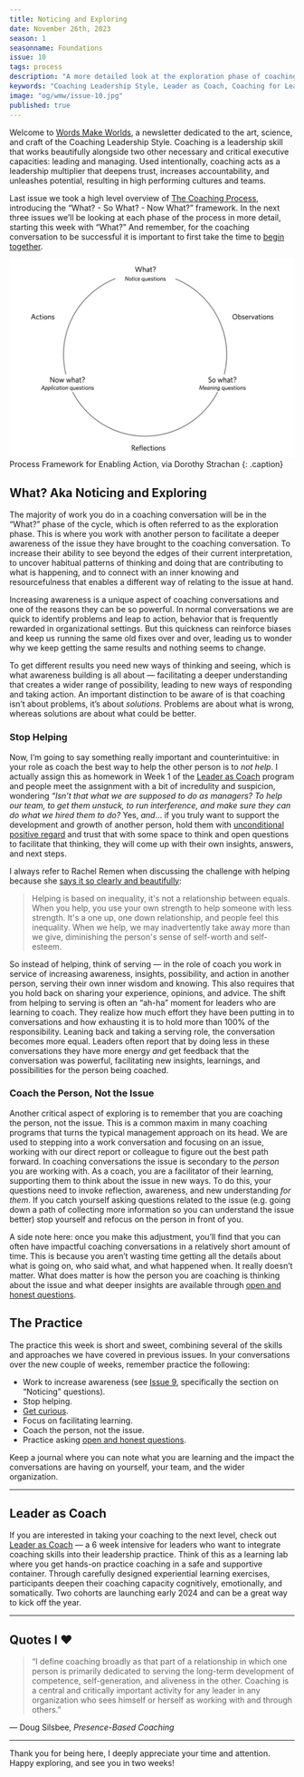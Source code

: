 ```yaml
---
title: Noticing and Exploring
date: November 26th, 2023
season: 1
seasonname: Foundations
issue: 10
tags: process
description: "A more detailed look at the exploration phase of coaching conversations, and why building awareness is so important."
keywords: "Coaching Leadership Style, Leader as Coach, Coaching for Leaders, Manager as Coach"
image: "og/wmw/issue-10.jpg"
published: true
---
```


Welcome to [Words Make Worlds](https://methodandmatter.com/words-make-worlds/), a newsletter dedicated to the art, science, and craft of the Coaching Leadership Style. Coaching is a leadership skill that works beautifully alongside two other necessary and critical executive capacities: leading and managing. Used intentionally, coaching acts as a leadership multiplier that deepens trust, increases accountability, and unleashes potential, resulting in high performing cultures and teams.

Last issue we took a high level overview of [The Coaching Process](https://methodandmatter.com/words-make-worlds/009/), introducing the “What? - So What? - Now What?” framework. In the next three issues we’ll be looking at each phase of the process in more detail, starting this week with “What?” And remember, for the coaching conversation to be successful it is important to first take the time to [begin together](https://methodandmatter.com/words-make-worlds/007/).  

![the process framework](images/wmw/process-framework.png)
Process Framework for Enabling Action, via Dorothy Strachan
{: .caption}

## What? Aka Noticing and Exploring

The majority of work you do in a coaching conversation will be in the “What?” phase of the cycle, which is often referred to as the exploration phase. This is where you work with another person to facilitate a deeper awareness of the issue they have brought to the coaching conversation. To increase their ability to see beyond the edges of their current interpretation, to uncover habitual patterns of thinking and doing that are contributing to what is happening, and to connect with an inner knowing and resourcefulness that enables a different way of relating to the issue at hand.

Increasing awareness is a unique aspect of coaching conversations and one of the reasons they can be so powerful. In normal conversations we are quick to identify problems and leap to action, behavior that is frequently rewarded in organizational settings. But this quickness can reinforce biases and keep us running the same old fixes over and over, leading us to wonder why we keep getting the same results and nothing seems to change.

To get different results you need new ways of thinking and seeing, which is what awareness building is all about &mdash; facilitating a deeper understanding that creates a wider range of possibility, leading to new ways of responding and taking action. An important distinction to be aware of is that coaching isn’t about problems, it’s about _solutions_.  Problems are about what is wrong, whereas solutions are about what could be better.

### Stop Helping
Now, I’m going to say something really important and counterintuitive: in your role as coach the best way to help the other person is to _not help_. I actually assign this as homework in Week 1 of the [Leader as Coach](https://methodandmatter.com/leader-as-coach/) program and people meet the assignment with a bit of incredulity and suspicion, wondering _“Isn’t that what we are supposed to do as managers? To help our team, to get them unstuck, to run interference, and make sure they can do what we hired them to do?_ Yes, _and_… if you truly want to support the development and growth of another person, hold them with [unconditional positive regard](https://methodandmatter.com/words-make-worlds/005/) and trust that with some space to think and open questions to facilitate that thinking, they will come up with their own insights, answers, and next steps.

I always refer to Rachel Remen when discussing the challenge with helping because she [says it so clearly and beautifully](https://www.awakin.org/v2/read/view.php?tid=127):

> Helping is based on inequality, it's not a relationship between equals. When you help, you use your own strength to help someone with less strength. It's a one up, one down relationship, and people feel this inequality. When we help, we may inadvertently take away more than we give, diminishing the person's sense of self-worth and self-esteem.

So instead of helping, think of serving &mdash; in the role of coach you work in service of increasing awareness, insights, possibility, and action in another person, serving their own inner wisdom and knowing. This also requires that you hold back on sharing your experience, opinions, and advice. The shift from helping to serving is often an “ah-ha” moment for leaders who are learning to coach. They realize how much effort they have been putting in to conversations and how exhausting it is to hold more than 100% of the responsibility. Leaning back and taking a serving role, the conversation becomes more equal. Leaders often report that by doing less in these conversations they have more energy _and_ get feedback that the conversation was powerful, facilitating new insights, learnings, and possibilities for the person being coached.

### Coach the Person, Not the Issue
Another critical aspect of exploring is to remember that you are coaching the person, not the issue. This is a common maxim in many coaching programs that turns the typical management approach on its head. We are used to stepping into a work conversation and focusing on an issue, working with our direct report or colleague to figure out the best path forward. In coaching conversations the issue is secondary to the _person_ you are working with. As a coach, you are a facilitator of their learning, supporting them to think about the issue in new ways. To do this, your questions need to invoke reflection, awareness, and new understanding _for them_. If you catch yourself asking questions related to the issue (e.g. going down a path of collecting more information so you can understand the issue better) stop yourself and refocus on the person in front of you.

A side note here: once you make this adjustment, you’ll find that you can often have impactful coaching conversations in a relatively short amount of time. This is because you aren’t wasting time getting all the details about what is going on, who said what, and what happened when. It really doesn’t matter. What does matter is how the person you are coaching is thinking about the issue and what deeper insights are available through [open and honest questions](https://methodandmatter.com/words-make-worlds/008/).  

## The Practice
The practice this week is short and sweet, combining several of the skills and approaches we have covered in previous issues. In your conversations over the new couple of weeks, remember practice the following:

- Work to increase awareness (see [Issue 9](https://methodandmatter.com/words-make-worlds/009/), specifically the section on “Noticing" questions).
- Stop helping.
- [Get curious](https://methodandmatter.com/words-make-worlds/006/).
- Focus on facilitating learning.
- Coach the person, not the issue.
- Practice asking [open and honest questions](https://methodandmatter.com/words-make-worlds/008/).

Keep a journal where you can note what you are learning and the impact the conversations are having on yourself, your team, and the wider organization.

---

## Leader as Coach

If you are interested in taking your coaching to the next level, check out [Leader as Coach](https://maven.com/andrea-mignolo/leader-as-coach) &mdash; a 6 week intensive for leaders who want to integrate coaching skills into their leadership practice. Think of this as a learning lab where you get hands-on practice coaching in a safe and supportive container. Through carefully designed experiential learning exercises, participants deepen their coaching capacity cognitively, emotionally, and somatically. Two cohorts are launching early 2024 and can be a great way to kick off the year.

---

## Quotes I ❤️
> “I define coaching broadly as that part of a relationship in which one person is primarily dedicated to serving the long-term development of competence, self-generation, and aliveness in the other. Coaching is a central and critically important activity for any leader in any organization who sees himself or herself as working with and through others.”

&mdash; Doug Silsbee, _Presence-Based Coaching_

---

Thank you for being here, I deeply appreciate your time and attention. Happy exploring, and see you in two weeks!
